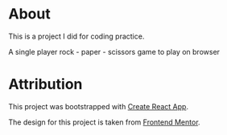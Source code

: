 # About

This is a project I did for coding practice.

A single player rock - paper - scissors game to play on browser

# Attribution

This project was bootstrapped with [Create React App](https://github.com/facebook/create-react-app).

The design for this project is taken from [Frontend Mentor](https://www.frontendmentor.io/).